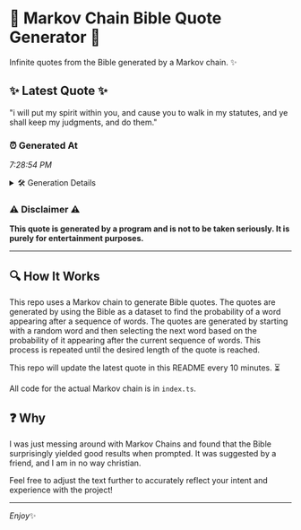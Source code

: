 # 📖 Markov Chain Bible Quote Generator 📖

Infinite quotes from the Bible generated by a Markov chain. ✨

## ✨ Latest Quote ✨
"i will put my spirit within you, and cause you to walk in my statutes, and ye shall keep my judgments, and do them."

### ⏰ Generated At
*7:28:54 PM*

<details>
    <summary>🛠️ Generation Details</summary>
    <p>
        <strong>🌱 Seed:</strong> i<br>
        <strong>🔄 Iterations:</strong> 23<br>
        <strong>📜 Context History:</strong><br>[ i ]: will<br>[ i, will ]: put<br>[ i, will, put ]: my<br>[ i, will, put, my ]: spirit<br>[ i, will, put, my, spirit ]: within<br>[ i, will, put, my, spirit, within ]: you,<br>[ will, put, my, spirit, within, you, ]: and<br>[ put, my, spirit, within, you,, and ]: cause<br>[ my, spirit, within, you,, and, cause ]: you<br>[ spirit, within, you,, and, cause, you ]: to<br>[ within, you,, and, cause, you, to ]: walk<br>[ you,, and, cause, you, to, walk ]: in<br>[ and, cause, you, to, walk, in ]: my<br>[ cause, you, to, walk, in, my ]: statutes,<br>[ you, to, walk, in, my, statutes, ]: and<br>[ to, walk, in, my, statutes,, and ]: ye<br>[ walk, in, my, statutes,, and, ye ]: shall<br>[ in, my, statutes,, and, ye, shall ]: keep<br>[ my, statutes,, and, ye, shall, keep ]: my<br>[ statutes,, and, ye, shall, keep, my ]: judgments,<br>[ and, ye, shall, keep, my, judgments, ]: and<br>[ ye, shall, keep, my, judgments,, and ]: do<br>[ shall, keep, my, judgments,, and, do ]: them.<br>
    </p>
</details>

### ⚠️ Disclaimer ⚠️
**This quote is generated by a program and is not to be taken seriously. It is purely for entertainment purposes.**

---

## 🔍 How It Works

This repo uses a Markov chain to generate Bible quotes. The quotes are generated by using the Bible as a dataset to find the probability of a word appearing after a sequence of words. The quotes are generated by starting with a random word and then selecting the next word based on the probability of it appearing after the current sequence of words. This process is repeated until the desired length of the quote is reached.

This repo will update the latest quote in this README every 10 minutes. ⏳

All code for the actual Markov chain is in `index.ts`.

## ❓ Why

I was just messing around with Markov Chains and found that the Bible surprisingly yielded good results when prompted. 
It was suggested by a friend, and I am in no way christian.

Feel free to adjust the text further to accurately reflect your intent and experience with the project!

---

*Enjoy*✨
